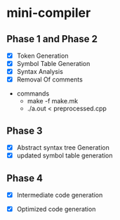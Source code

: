 # mini-compiler #
## Phase 1 and Phase 2 ##
 - [x] Token Generation
 - [x] Symbol Table Generation
 - [x] Syntax Analysis
 - [x] Removal Of comments
 - commands
   - make -f make.mk
   - ./a.out < preprocessed.cpp 
 
## Phase 3 ##
 - [x] Abstract syntax tree Generation
 - [x] updated symbol table generation

## Phase 4 ##
- [x] Intermediate code generation
- [x] Optimized code generation

        
